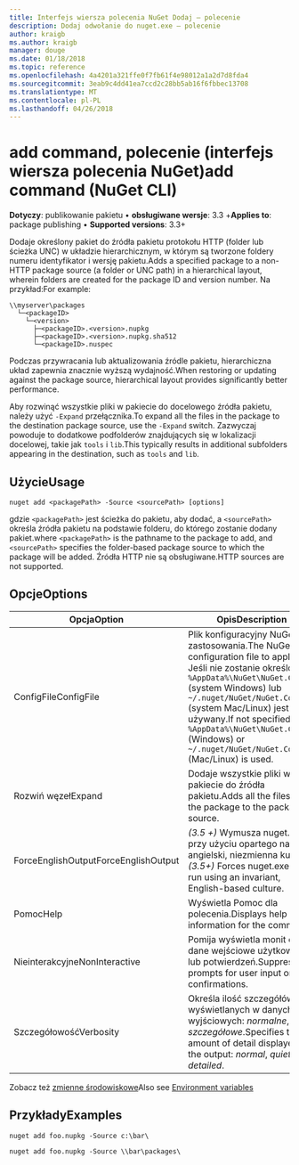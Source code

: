 ```yaml
---
title: Interfejs wiersza polecenia NuGet Dodaj — polecenie
description: Dodaj odwołanie do nuget.exe — polecenie
author: kraigb
ms.author: kraigb
manager: douge
ms.date: 01/18/2018
ms.topic: reference
ms.openlocfilehash: 4a4201a321ffe0f7fb61f4e98012a1a2d7d8fda4
ms.sourcegitcommit: 3eab9c4dd41ea7ccd2c28bb5ab16f6fbbec13708
ms.translationtype: MT
ms.contentlocale: pl-PL
ms.lasthandoff: 04/26/2018
---
```

# <a name="add-command-nuget-cli"></a><span data-ttu-id="b4b27-103">add command, polecenie (interfejs wiersza polecenia NuGet)</span><span class="sxs-lookup"><span data-stu-id="b4b27-103">add command (NuGet CLI)</span></span>

<span data-ttu-id="b4b27-104">**Dotyczy**: publikowanie pakietu &bullet; **obsługiwane wersje**: 3.3 +</span><span class="sxs-lookup"><span data-stu-id="b4b27-104">**Applies to**: package publishing &bullet; **Supported versions**: 3.3+</span></span>

<span data-ttu-id="b4b27-105">Dodaje określony pakiet do źródła pakietu protokołu HTTP (folder lub ścieżka UNC) w układzie hierarchicznym, w którym są tworzone foldery numeru identyfikator i wersję pakietu.</span><span class="sxs-lookup"><span data-stu-id="b4b27-105">Adds a specified package to a non-HTTP package source (a folder or UNC path) in a hierarchical layout, wherein folders are created for the package ID and version number.</span></span> <span data-ttu-id="b4b27-106">Na przykład:</span><span class="sxs-lookup"><span data-stu-id="b4b27-106">For example:</span></span>

    \\myserver\packages
      └─<packageID>
        └─<version>
          ├─<packageID>.<version>.nupkg
          ├─<packageID>.<version>.nupkg.sha512
          └─<packageID>.nuspec

<span data-ttu-id="b4b27-107">Podczas przywracania lub aktualizowania źródle pakietu, hierarchiczna układ zapewnia znacznie wyższą wydajność.</span><span class="sxs-lookup"><span data-stu-id="b4b27-107">When restoring or updating against the package source, hierarchical layout provides significantly better performance.</span></span>

<span data-ttu-id="b4b27-108">Aby rozwinąć wszystkie pliki w pakiecie do docelowego źródła pakietu, należy użyć `-Expand` przełącznika.</span><span class="sxs-lookup"><span data-stu-id="b4b27-108">To expand all the files in the package to the destination package source, use the `-Expand` switch.</span></span> <span data-ttu-id="b4b27-109">Zazwyczaj powoduje to dodatkowe podfolderów znajdujących się w lokalizacji docelowej, takie jak `tools` i `lib`.</span><span class="sxs-lookup"><span data-stu-id="b4b27-109">This typically results in additional subfolders appearing in the destination, such as `tools` and `lib`.</span></span>

## <a name="usage"></a><span data-ttu-id="b4b27-110">Użycie</span><span class="sxs-lookup"><span data-stu-id="b4b27-110">Usage</span></span>

```cli
nuget add <packagePath> -Source <sourcePath> [options]
```

<span data-ttu-id="b4b27-111">gdzie `<packagePath>` jest ścieżka do pakietu, aby dodać, a `<sourcePath>` określa źródła pakietu na podstawie folderu, do którego zostanie dodany pakiet.</span><span class="sxs-lookup"><span data-stu-id="b4b27-111">where `<packagePath>` is the pathname to the package to add, and `<sourcePath>` specifies the folder-based package source to which the package will be added.</span></span> <span data-ttu-id="b4b27-112">Źródła HTTP nie są obsługiwane.</span><span class="sxs-lookup"><span data-stu-id="b4b27-112">HTTP sources are not supported.</span></span>

## <a name="options"></a><span data-ttu-id="b4b27-113">Opcje</span><span class="sxs-lookup"><span data-stu-id="b4b27-113">Options</span></span>

| <span data-ttu-id="b4b27-114">Opcja</span><span class="sxs-lookup"><span data-stu-id="b4b27-114">Option</span></span> | <span data-ttu-id="b4b27-115">Opis</span><span class="sxs-lookup"><span data-stu-id="b4b27-115">Description</span></span> |
| --- | --- |
| <span data-ttu-id="b4b27-116">ConfigFile</span><span class="sxs-lookup"><span data-stu-id="b4b27-116">ConfigFile</span></span> | <span data-ttu-id="b4b27-117">Plik konfiguracyjny NuGet do zastosowania.</span><span class="sxs-lookup"><span data-stu-id="b4b27-117">The NuGet configuration file to apply.</span></span> <span data-ttu-id="b4b27-118">Jeśli nie zostanie określony, `%AppData%\NuGet\NuGet.Config` (system Windows) lub `~/.nuget/NuGet/NuGet.Config` (system Mac/Linux) jest używany.</span><span class="sxs-lookup"><span data-stu-id="b4b27-118">If not specified, `%AppData%\NuGet\NuGet.Config` (Windows) or `~/.nuget/NuGet/NuGet.Config` (Mac/Linux) is used.</span></span>|
| <span data-ttu-id="b4b27-119">Rozwiń węzeł</span><span class="sxs-lookup"><span data-stu-id="b4b27-119">Expand</span></span> | <span data-ttu-id="b4b27-120">Dodaje wszystkie pliki w pakiecie do źródła pakietu.</span><span class="sxs-lookup"><span data-stu-id="b4b27-120">Adds all the files in the package to the package source.</span></span> |
| <span data-ttu-id="b4b27-121">ForceEnglishOutput</span><span class="sxs-lookup"><span data-stu-id="b4b27-121">ForceEnglishOutput</span></span> | <span data-ttu-id="b4b27-122">*(3.5 +)* Wymusza nuget.exe przy użyciu opartego na język angielski, niezmienna kultura.</span><span class="sxs-lookup"><span data-stu-id="b4b27-122">*(3.5+)* Forces nuget.exe to run using an invariant, English-based culture.</span></span> |
| <span data-ttu-id="b4b27-123">Pomoc</span><span class="sxs-lookup"><span data-stu-id="b4b27-123">Help</span></span> | <span data-ttu-id="b4b27-124">Wyświetla Pomoc dla polecenia.</span><span class="sxs-lookup"><span data-stu-id="b4b27-124">Displays help information for the command.</span></span> |
| <span data-ttu-id="b4b27-125">Nieinterakcyjne</span><span class="sxs-lookup"><span data-stu-id="b4b27-125">NonInteractive</span></span> | <span data-ttu-id="b4b27-126">Pomija wyświetla monit o dane wejściowe użytkownika lub potwierdzeń.</span><span class="sxs-lookup"><span data-stu-id="b4b27-126">Suppresses prompts for user input or confirmations.</span></span> |
| <span data-ttu-id="b4b27-127">Szczegółowość</span><span class="sxs-lookup"><span data-stu-id="b4b27-127">Verbosity</span></span> | <span data-ttu-id="b4b27-128">Określa ilość szczegółów wyświetlanych w danych wyjściowych: *normalne*, *quiet*, *szczegółowe*.</span><span class="sxs-lookup"><span data-stu-id="b4b27-128">Specifies the amount of detail displayed in the output: *normal*, *quiet*, *detailed*.</span></span> |

<span data-ttu-id="b4b27-129">Zobacz też [zmienne środowiskowe](cli-ref-environment-variables.md)</span><span class="sxs-lookup"><span data-stu-id="b4b27-129">Also see [Environment variables](cli-ref-environment-variables.md)</span></span>

## <a name="examples"></a><span data-ttu-id="b4b27-130">Przykłady</span><span class="sxs-lookup"><span data-stu-id="b4b27-130">Examples</span></span>

```cli
nuget add foo.nupkg -Source c:\bar\

nuget add foo.nupkg -Source \\bar\packages\
```
